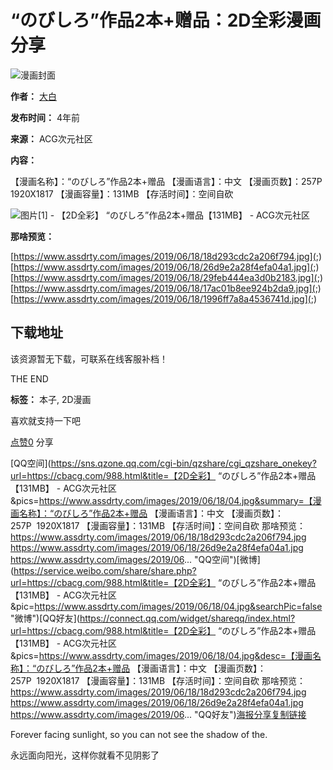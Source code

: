 # “のびしろ”作品2本+赠品：2D全彩漫画分享

![漫画封面](https://www.assdrty.com/images/2019/06/18/04.jpg)

**作者：** [大白](https://cbacg.com/author/1)

**发布时间：** 4年前

**来源：** ACG次元社区

**内容：**

【漫画名称】：“のびしろ”作品2本+赠品
【漫画语言】：中文
【漫画页数】：257P  1920X1817
【漫画容量】：131MB
【存活时间】：空间自砍

![图片[1] - 【2D全彩】 “のびしろ”作品2本+赠品【131MB】 - ACG次元社区](https://www.assdrty.com/images/2019/06/18/04.jpg)

**那啥预览：**

[https://www.assdrty.com/images/2019/06/18/18d293cdc2a206f794.jpg](;)
[https://www.assdrty.com/images/2019/06/18/26d9e2a28f4efa04a1.jpg](;)
[https://www.assdrty.com/images/2019/06/18/29feb444ea3d0b2183.jpg](;)
[https://www.assdrty.com/images/2019/06/18/17ac01b8ee924b2da9.jpg](;)
[https://www.assdrty.com/images/2019/06/18/1996ff7a8a4536741d.jpg](;)

## 下载地址

该资源暂无下载，可联系在线客服补档！

THE END

**标签：** 本子, 2D漫画

喜欢就支持一下吧

[点赞0](javascript:;) 分享

[QQ空间](https://sns.qzone.qq.com/cgi-bin/qzshare/cgi_qzshare_onekey?url=https://cbacg.com/988.html&title=【2D全彩】 “のびしろ”作品2本+赠品【131MB】 - ACG次元社区&pics=https://www.assdrty.com/images/2019/06/18/04.jpg&summary=【漫画名称】：“のびしろ”作品2本+赠品 【漫画语言】：中文 【漫画页数】：257P  1920X1817 【漫画容量】：131MB 【存活时间】：空间自砍 那啥预览： https://www.assdrty.com/images/2019/06/18/18d293cdc2a206f794.jpg https://www.assdrty.com/images/2019/06/18/26d9e2a28f4efa04a1.jpg https://www.assdrty.com/images/2019/06... "QQ空间")[微博](https://service.weibo.com/share/share.php?url=https://cbacg.com/988.html&title=【2D全彩】 “のびしろ”作品2本+赠品【131MB】 - ACG次元社区&pic=https://www.assdrty.com/images/2019/06/18/04.jpg&searchPic=false "微博")[QQ好友](https://connect.qq.com/widget/shareqq/index.html?url=https://cbacg.com/988.html&title=【2D全彩】 “のびしろ”作品2本+赠品【131MB】 - ACG次元社区&pics=https://www.assdrty.com/images/2019/06/18/04.jpg&desc=【漫画名称】：“のびしろ”作品2本+赠品 【漫画语言】：中文 【漫画页数】：257P  1920X1817 【漫画容量】：131MB 【存活时间】：空间自砍 那啥预览： https://www.assdrty.com/images/2019/06/18/18d293cdc2a206f794.jpg https://www.assdrty.com/images/2019/06/18/26d9e2a28f4efa04a1.jpg https://www.assdrty.com/images/2019/06... "QQ好友")[海报分享](javascript:; "海报分享")[复制链接](javascript:; "复制链接")

Forever facing sunlight, so you can not see the shadow of the.

永远面向阳光，这样你就看不见阴影了
